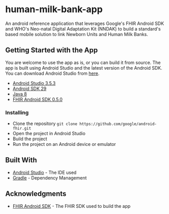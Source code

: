 # human-milk-bank-app

An android reference application that leverages Google's FHIR Android SDK and WHO's Neo-natal Digital Adaptation Kit (NNDAK) to build a standard's based mobile solution to link Newborn Units and Human Milk Banks.

## Getting Started with the App
You are welcome to use the app as is, or you can build it from source.  The app is built using Android Studio and the latest version of the Android SDK.  You can download Android Studio from [here](https://developer.android.com/studio/index.html).
* [Android Studio 3.5.3](https://developer.android.com/studio)
* [Android SDK 29](https://developer.android.com/studio/releases/platforms)
* [Java 8](https://www.oracle.com/technetwork/java/javase/downloads/jdk8-downloads-2133151.html)
* [FHIR Android SDK 0.5.0](https://github.com/google/android-fhir)

### Installing
* Clone the repository
``` git clone https://github.com/google/android-fhir.git ``` 
* Open the project in Android Studio
* Build the project
* Run the project on an Android device or emulator
  
## Built With
* [Android Studio](https://developer.android.com/studio) - The IDE used
* [Gradle](https://gradle.org/) - Dependency Management
  
## Acknowledgments 
* [FHIR Android SDK](https://github.com/google/android-fhir) - The FHIR SDK used to build the app

 